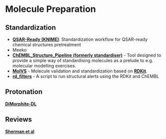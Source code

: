 # Molecule Preparation

## Standardization

- **[QSAR-Ready (KNIME)](https://github.com/NIEHS/QSAR-ready)**: Standardization workflow for QSAR-ready chemical structures pretreatment
- Meeko
- **[ChEMBL_Structure_Pipeline (formerly standardiser)](https://github.com/chembl/ChEMBL_Structure_Pipeline)** - Tool designed to provide a simple way of standardising molecules as a prelude to e.g. molecular modelling exercises.
- **[MolVS](https://github.com/mcs07/MolVS)** - Molecule validation and standardization based on **[RDKit](http://www.rdkit.org/)**.
- **[rd_filters](https://github.com/PatWalters/rd_filters)** - A script to run structural alerts using the RDKit and ChEMBL

## Protonation

**[DiMorphite-DL](<https://durrantlab.pitt.edu/dimorphite-dl/>)**

## Reviews

**[Sherman et al](https://pubmed.ncbi.nlm.nih.gov/23579614/)**
